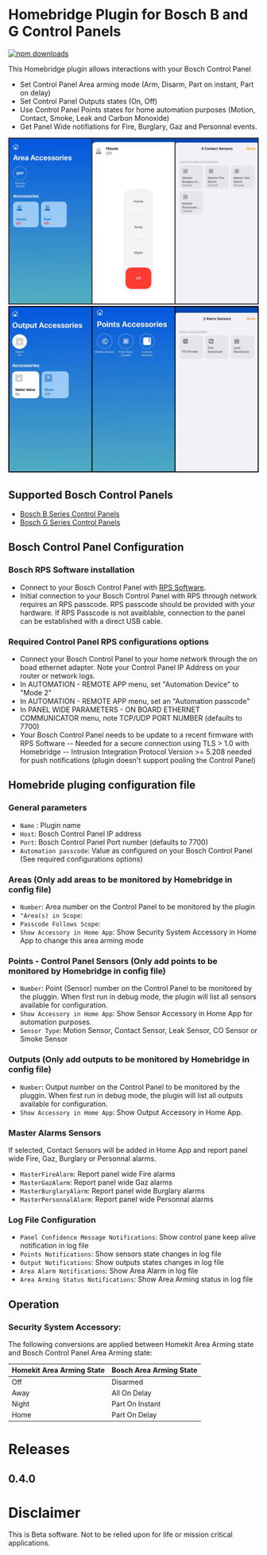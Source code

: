 
# Homebridge Plugin for Bosch B and G Control Panels
[![npm downloads](https://badgen.net/npm/dt/homebridge-boschcontrolpanel_bgseries)](https://www.npmjs.com/package/homebridge-boschcontrolpanel_bgseries)

This Homebridge plugin allows interactions with your Bosch Control Panel

* Set Control Panel Area arming mode (Arm, Disarm, Part on instant, Part on delay)
* Set Control Panel Outputs states (On, Off)
* Use Control Panel Points states for home automation purposes (Motion, Contact, Smoke, Leak and Carbon Monoxide)
* Get Panel Wide notifiations for Fire, Burglary, Gaz and Personnal events. 

![Screenshot](BCP01.jpg)
![Screenshot](BCP02.jpg)

## Supported Bosch Control Panels

* [Bosch B Series Control Panels](https://resources-boschsecurity-cdn.azureedge.net/public/documents/B_Series_Quick_Selec_Commercial_Brochure_enUS_23341998603.pdf)
* [Bosch G Series Control Panels](https://resources-boschsecurity-cdn.azureedge.net/public/documents/Bosch_G_Series_Quick_Commercial_Brochure_enUS_23390517387.pdf)

## Bosch Control Panel Configuration

### Bosch RPS Software installation
* Connect to your Bosch Control Panel with [RPS Software](https://www2.boschsecurity.us/bseriesinstall/programming).
* Initial connection to your Bosch Control Panel with RPS through network requires an RPS passcode. RPS passcode should be provided with your hardware. If RPS Passcode is not avaiblable, connection to the panel can be established with a direct USB cable. 

### Required Control Panel RPS configurations options
* Connect your Bosch Control Panel to your home network through the on boad ethernet adapter. Note your Control Panel IP Address on your router or network logs. 
* In AUTOMATION - REMOTE APP menu, set "Automation Device" to "Mode 2" 
* In AUTOMATION - REMOTE APP menu, set an "Automation passcode" 
* In PANEL WIDE PARAMETERS - ON BOARD ETHERNET COMMUNICATOR menu, note TCP/UDP PORT NUMBER (defaults to 7700) 
* Your Bosch Control Panel needs to be update to a recent firmware with RPS Software 
-- Needed for a secure connection using TLS > 1.0 with Homebridge
-- Intrusion Integration Protocol Version >= 5.208 needed for push notifications (plugin doesn't support pooling the Control Panel)

## Homebride pluging configuration file
### General parameters
* `Name` : Plugin name
* `Host`:  Bosch Control Panel IP address
* `Port`:  Bosch Control Panel Port number (defaults to 7700)
* `Automation passcode`: Value as configured on your Bosch Control Panel (See required configurations options)
### Areas (Only add areas to be monitored by Homebridge in config file)
* `Number`: Area number on the Control Panel to be monitored by the plugin
* `"Area(s) in Scope`:
* `Passcode Follows Scope`:
* `Show Accessory in Home App`: Show Security System Accessory in Home App to change this area arming mode
### Points - Control Panel Sensors (Only add points to be monitored by Homebridge in config file)
* `Number`: Point (Sensor) number on the Control Panel to be monitored by the pluggin. When first run in debug mode, the plugin will list all sensors available for configuration.
* `Show Accessory in Home App`: Show Sensor Accessory in Home App for automation purposes. 
* `Sensor Type`: Motion Sensor, Contact Sensor, Leak Sensor, CO Sensor or Smoke Sensor
### Outputs (Only add outputs to be monitored by Homebridge in config file)
* `Number`: Output number on the Control Panel to be monitored by the pluggin. When first run in debug mode, the plugin will list all outputs available for configuration.
* `Show Accessory in Home App`: Show Output Accessory in Home App. 
### Master Alarms Sensors
If selected, Contact Sensors will be added in Home App and report panel wide Fire, Gaz, Burglary or Personnal alarms.
* `MasterFireAlarm`: Report panel wide Fire alarms
* `MasterGazAlarm`: Report panel wide Gaz alarms
* `MasterBurglaryAlarm`: Report panel wide Burglary alarms
* `MasterPersonnalAlarm`: Report panel wide Personnal alarms
### Log File Configuration
* `Panel Confidence Message Notifications`: Show control pane keep alive notification in log file
* `Points Notifications`: Show sensors state changes in log file
* `Output Notifications`: Show outputs states changes in log file
* `Area Alarm Notifications`: Show Area Alarm in log file
* `Area Arming Status Notifications`: Show Area Arming status in log file

## Operation
### Security System Accessory:
The following conversions are applied between Homekit Area Arming state and Bosch Control Panel Area Arming state: 

| Homekit Area Arming State | Bosch Area Arming State|
| ------ | ------ | 
| Off | Disarmed
| Away | All On Delay
| Night | Part On Instant
| Home | Part On Delay

# Releases
## 0.4.0

 

# Disclaimer
This is Beta software. Not to be relied upon for life or mission critical applications.


